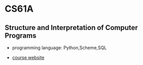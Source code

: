 # CS61A
## Structure and Interpretation of Computer Programs

* programming language: Python,Scheme,SQL
- [course website](https://inst.eecs.berkeley.edu/~cs61a/su20/)


